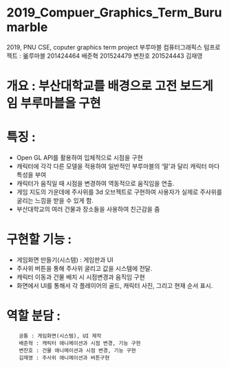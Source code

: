 # 2019_Compuer_Graphics_Term_Burumarble
2019, PNU CSE, coputer graphics term project 부루마블
컴퓨터그래픽스 텀프로젝트 : 釜루마블
									201424464 배준혁
									201524479 변찬호
									201524443 김재영
# 개요 : 부산대학교를 배경으로 고전 보드게임 부루마블을 구현

# 특징 : 
* Open GL API를 활용하여 입체적으로 시점을 구현
* 캐릭터에 각각 다른 모델을 적용하여 일반적인 부루마블의 ‘말’과 달리 캐릭터 마다 특성을 부여
* 캐릭터가 움직일 때 시점을 변경하여 역동적으로 움직임을 연출.
* 게임 지도의 가운데에 주사위를 3d 오브젝트로 구현하여 사용자가 실제로 주사위를 굴리는 느낌을 받을 수 있게 함.
* 부산대학교의 여러 건물과 장소들을 사용하여 친근감을 줌

# 구현할 기능 :
* 게임화면 만들기(시스템) : 게임판과 UI
* 주사위 버튼을 통해 주사위 굴리고 값을 시스템에 전달.
* 캐릭터 이동과 건물 배치 시 시점변경과 움직임 구현
* 화면에서 UI를 통해서 각 플레이어의 골드, 캐릭터 사진, 그리고 현재 순서 표시.

# 역할 분담 :
		공통 : 게임화면(시스템), UI 제작
		배준혁 : 캐릭터 애니메이션과 시점 변경, 기능 구현
		변찬호 : 건물 애니메이션과 시점 변경, 기능 구현
		김재영 : 주사위 애니메이션과 버튼구현
